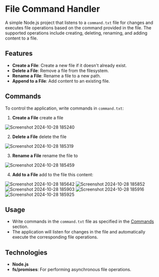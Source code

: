 # File Command Handler

A simple Node.js project that listens to a `command.txt` file for changes and executes file operations based on the command provided in the file. The supported operations include creating, deleting, renaming, and adding content to a file.

## Features

- **Create a File**: Create a new file if it doesn't already exist.
- **Delete a File**: Remove a file from the filesystem.
- **Rename a File**: Rename a file to a new path.
- **Append to a File**: Add content to an existing file.

## Commands

To control the application, write commands in `command.txt`:

1. **Create a File**
   create a file <path>

![Screenshot 2024-10-28 185240](https://github.com/user-attachments/assets/b0f8fd32-d95b-46fe-b7cf-0eb524246e5e)


2. **Delete a File**
   delete the file <path>

![Screenshot 2024-10-28 185319](https://github.com/user-attachments/assets/cd04abe5-ab79-400a-9c1a-5b76b5f1be77)


3. **Rename a File**
   rename the file <old-path> to <new-path>

![Screenshot 2024-10-28 185459](https://github.com/user-attachments/assets/dc98d251-5620-4268-ba24-f7a23a93beab)


4. **Add to a File**
   add to the file <path> this content: <content>


![Screenshot 2024-10-28 185642](https://github.com/user-attachments/assets/1450cec3-90da-446f-aa96-1e7b366ec43e)
![Screenshot 2024-10-28 185852](https://github.com/user-attachments/assets/71e52cfd-c249-43b6-a8b3-20444936aca4)
![Screenshot 2024-10-28 185903](https://github.com/user-attachments/assets/484de05f-d297-4262-b898-b661b7bd9dab)
![Screenshot 2024-10-28 185916](https://github.com/user-attachments/assets/a13f9e80-fa8e-4ece-b283-4a0f533b77af)
![Screenshot 2024-10-28 185925](https://github.com/user-attachments/assets/6d27040b-8858-42d4-a6b6-21868c7bae46)

## Usage

- Write commands in the `command.txt` file as specified in the [Commands](#commands) section.
- The application will listen for changes in the file and automatically execute the corresponding file operations.

## Technologies

- **Node.js**
- **fs/promises**: For performing asynchronous file operations.

